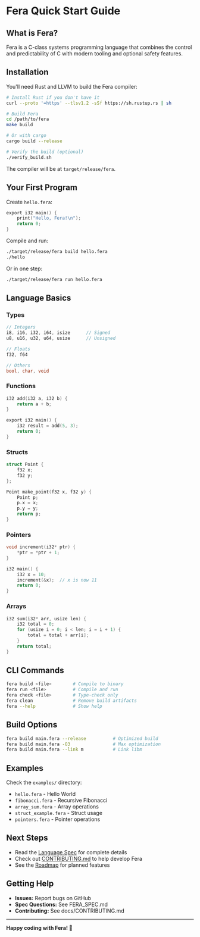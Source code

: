 # Fera Quick Start Guide

## What is Fera?

Fera is a C-class systems programming language that combines the control and predictability of C with modern tooling and optional safety features.

## Installation

You'll need Rust and LLVM to build the Fera compiler:

```bash
# Install Rust if you don't have it
curl --proto '=https' --tlsv1.2 -sSf https://sh.rustup.rs | sh

# Build Fera
cd /path/to/fera
make build

# Or with cargo
cargo build --release

# Verify the build (optional)
./verify_build.sh
```

The compiler will be at `target/release/fera`.

## Your First Program

Create `hello.fera`:

```c
export i32 main() {
    print("Hello, Fera!\n");
    return 0;
}
```

Compile and run:

```bash
./target/release/fera build hello.fera
./hello
```

Or in one step:

```bash
./target/release/fera run hello.fera
```

## Language Basics

### Types

```c
// Integers
i8, i16, i32, i64, isize      // Signed
u8, u16, u32, u64, usize      // Unsigned

// Floats
f32, f64

// Others
bool, char, void
```

### Functions

```c
i32 add(i32 a, i32 b) {
    return a + b;
}

export i32 main() {
    i32 result = add(5, 3);
    return 0;
}
```

### Structs

```c
struct Point {
    f32 x;
    f32 y;
};

Point make_point(f32 x, f32 y) {
    Point p;
    p.x = x;
    p.y = y;
    return p;
}
```

### Pointers

```c
void increment(i32* ptr) {
    *ptr = *ptr + 1;
}

i32 main() {
    i32 x = 10;
    increment(&x);  // x is now 11
    return 0;
}
```

### Arrays

```c
i32 sum(i32* arr, usize len) {
    i32 total = 0;
    for (usize i = 0; i < len; i = i + 1) {
        total = total + arr[i];
    }
    return total;
}
```

## CLI Commands

```bash
fera build <file>        # Compile to binary
fera run <file>          # Compile and run
fera check <file>        # Type-check only
fera clean               # Remove build artifacts
fera --help              # Show help
```

## Build Options

```bash
fera build main.fera --release          # Optimized build
fera build main.fera -O3                # Max optimization
fera build main.fera --link m           # Link libm
```

## Examples

Check the `examples/` directory:

- `hello.fera` - Hello World
- `fibonacci.fera` - Recursive Fibonacci
- `array_sum.fera` - Array operations
- `struct_example.fera` - Struct usage
- `pointers.fera` - Pointer operations

## Next Steps

- Read the [Language Spec](FERA_SPEC.md) for complete details
- Check out [CONTRIBUTING.md](docs/CONTRIBUTING.md) to help develop Fera
- See the [Roadmap](docs/ROADMAP.md) for planned features

## Getting Help

- **Issues:** Report bugs on GitHub
- **Spec Questions:** See FERA_SPEC.md
- **Contributing:** See docs/CONTRIBUTING.md

---

**Happy coding with Fera! 🦊**


